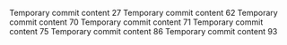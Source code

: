 Temporary commit content 27
Temporary commit content 62
Temporary commit content 70
Temporary commit content 71
Temporary commit content 75
Temporary commit content 86
Temporary commit content 93
